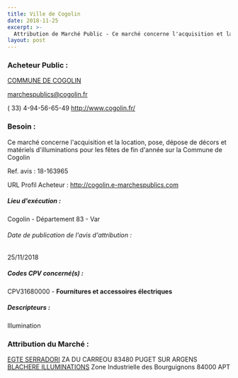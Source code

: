 ```yaml
---
title: Ville de Cogolin
date: 2018-11-25
excerpt: >-
  Attribution de Marché Public - Ce marché concerne l'acquisition et la location, pose, dépose de décors et matériels d'illuminations pour les fêtes de fin d'année sur la Commune de Cogolin
layout: post
---
```


### Acheteur Public : 
<a href="/acheteur-33/siren-218300424"> COMMUNE DE COGOLIN</a><br/>



marchespublics@cogolin.fr

( 33) 4-94-56-65-49
http://www.cogolin.fr/
### Besoin :

Ce marché concerne l'acquisition et la location, pose, dépose de décors et matériels d'illuminations pour les fêtes de fin d'année sur la Commune de Cogolin

Ref. avis : 18-163965

URL Profil Acheteur : http://cogolin.e-marchespublics.com

##### Lieu d'exécution :

Cogolin - Département 83 - Var

###### Date de publication de l'avis d'attribution : 
25/11/2018

##### Codes CPV concerné(s) :
CPV31680000 - **Fournitures et accessoires électriques** <br/>

##### Descripteurs :
Illumination <br/>

### Attribution du Marché :
<a href="/entreprise-267/siren-603750084"> EGTE SERRADORI</a>    ZA DU CARREOU 83480 PUGET SUR ARGENS <br/>
<a href="/entreprise-256/siren-343829784"> BLACHERE ILLUMINATIONS</a>    Zone Industrielle des Bourguignons 84000 APT <br/>

